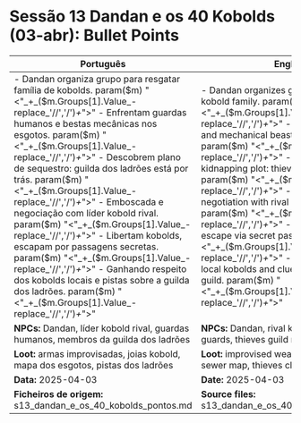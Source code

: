 # Sessão 13  Dandan e os 40 Kobolds (03-abr): Bullet Points

| Português | English |
|-----------|---------|
| - Dandan organiza grupo para resgatar família de kobolds. param($m) "<"_+_($m.Groups[1].Value_-replace_'//','/')_+_">" - Enfrentam guardas humanos e bestas mecânicas nos esgotos. param($m) "<"_+_($m.Groups[1].Value_-replace_'//','/')_+_">" - Descobrem plano de sequestro: guilda dos ladrões está por trás. param($m) "<"_+_($m.Groups[1].Value_-replace_'//','/')_+_">" - Emboscada e negociação com líder kobold rival. param($m) "<"_+_($m.Groups[1].Value_-replace_'//','/')_+_">" - Libertam kobolds, escapam por passagens secretas. param($m) "<"_+_($m.Groups[1].Value_-replace_'//','/')_+_">" - Ganhando respeito dos kobolds locais e pistas sobre a guilda dos ladrões. param($m) "<"_+_($m.Groups[1].Value_-replace_'//','/')_+_">"  | - Dandan organizes group to rescue kobold family. param($m) "<"_+_($m.Groups[1].Value_-replace_'//','/')_+_">" - Face human guards and mechanical beasts in the sewers. param($m) "<"_+_($m.Groups[1].Value_-replace_'//','/')_+_">" - Discover kidnapping plot: thieves guild behind it. param($m) "<"_+_($m.Groups[1].Value_-replace_'//','/')_+_">" - Ambush and negotiation with rival kobold leader. param($m) "<"_+_($m.Groups[1].Value_-replace_'//','/')_+_">" - Free kobolds, escape via secret passages. param($m) "<"_+_($m.Groups[1].Value_-replace_'//','/')_+_">" - Gain respect from local kobolds and clues about the thieves guild. param($m) "<"_+_($m.Groups[1].Value_-replace_'//','/')_+_">"  |
| **NPCs:** Dandan, líder kobold rival, guardas humanos, membros da guilda dos ladrões | **NPCs:** Dandan, rival kobold leader, human guards, thieves guild members |
| **Loot:** armas improvisadas, joias kobold, mapa dos esgotos, pistas dos ladrões | **Loot:** improvised weapons, kobold jewels, sewer map, thieves clues |
| **Data:** 2025-04-03 | **Date:** 2025-04-03 |
| **Ficheiros de origem:** s13_dandan_e_os_40_kobolds_pontos.md | **Source files:** s13_dandan_e_os_40_kobolds_pontos.md |


























